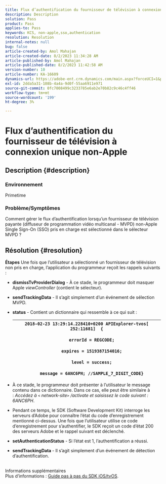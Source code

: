 ```yaml
---
title: Flux d’authentification du fournisseur de télévision à connexion unique non-Apple
description: Description
solution: Pass
product: Pass
applies-to: Pass
keywords: KCS, non-apple,sso,authentication
resolution: Resolution
internal-notes: null
bug: false
article-created-by: Amol Mahajan
article-created-date: 8/2/2023 11:34:28 AM
article-published-by: Amol Mahajan
article-published-date: 8/2/2023 11:42:58 AM
version-number: 10
article-number: KA-16609
dynamics-url: https://adobe-ent.crm.dynamics.com/main.aspx?forceUCI=1&pagetype=entityrecord&etn=knowledgearticle&id=3141f489-2831-ee11-bdf3-6045bd006b3d
exl-id: 2dda5a31-108b-4a4a-9d0f-55aa6911e971
source-git-commit: 0fc7008499c3233785e6ab2e70b82c9c46c4ff46
workflow-type: tm+mt
source-wordcount: '199'
ht-degree: 3%

---
```


# Flux d’authentification du fournisseur de télévision à connexion unique non-Apple

## Description {#description}


### <b>Environnement</b>

Primetime



### <b>Problème/Symptômes</b>

Comment gérer le flux d’authentification lorsqu’un fournisseur de télévision payante (diffuseur de programmation vidéo multicanal - MVPD) non-Apple Single Sign-On (SSO) pris en charge est sélectionné dans le sélecteur MVPD ?


## Résolution {#resolution}

<b>Étapes</b>
Une fois que l’utilisateur a sélectionné un fournisseur de télévision non pris en charge, l’application du programmeur reçoit les rappels suivants :

- <b>dismissTvProviderDialog</b> - À ce stade, le programmeur doit masquer Apple *viewController* (contient le sélecteur).
- <b>sendTrackingData</b> - Il s’agit simplement d’un événement de sélection MVPD.
- <b>status</b> - Contient un dictionnaire qui ressemble à ce qui suit :

  | `2018-02-23 13:29:14.228410+0200 APIExplorer-tvos[ 252:11681]  {`<br><br>`    errorId = REGCODE;`<br><br>`    expires = 1519387154016;`<br><br>`    level = success;`<br><br>`    message = 6ANC6PH; //SAMPLE_7_DIGIT_CODE}` |
  | --- |


- À ce stade, le programmeur doit présenter à l’utilisateur le message contenu dans ce dictionnaire. Dans ce cas, elle peut être similaire à : *Accédez à `<` network-site`>` /activate et saisissez le code suivant : 6ANC6PH*.
- Pendant ce temps, le SDK (Software Development Kit) interroge les serveurs d’Adobe pour connaître l’état du code d’enregistrement mentionné ci-dessus. Une fois que l’utilisateur utilise ce code d’enregistrement pour s’authentifier, le SDK reçoit un code d’état 200 des serveurs Adobe et le rappel suivant est déclenché.


- <b>setAuthenticationStatus</b> - Si l’état est 1, l’authentification a réussi.


- <b>sendTrackingData </b>- Il s’agit simplement d’un événement de détection d’authentification.

<br>Informations supplémentaires<br>
Plus d’informations : [Guide pas à pas du SDK iOS/tvOS](https://experienceleague.adobe.com/docs/primetime/authentication/programmer-integration-guide/accessenabler-sdk/ios-sdk/iostvos-sdk-cookbook.html?lang=en#create_dev).
